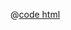 <DemoWrap>
  <template #header>

### 复杂的示例

  </template>
  <template #tip>

这就是个复杂的示例

  </template>
  <template #demo>
    <ComplexDemo/>
  </template>

@[code html](./ComplexDemo.vue)

</DemoWrap>
